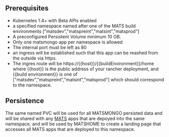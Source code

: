 ## Prerequisites

- Kubernetes 1.4+ with Beta APIs enabled
- a specified namespace named after one of the MATS build environments ["matsdev","matspreint","matsint","matsprod"]
- A preconfigured Persistent Volume minimum 10 GB.
- Only one matsmongo app per namespace is allowed
- The internal port must be left as 80
- an ingress will be established such that this app can be reaxhed from the outside via https.
- The ingres route will be https://{{host}}/{{buildEnvironment}}/home where {{host}} is the public address of your rancher deployment, and {{build environment}} is one of ["matsdev","matspreint","matsint","matsprod"] which should correspond to the namespace.

## Persistence
The same named PVC will be used for all MATSMONGO persisted data and will be shared with any [MATS](https://www.esrl.noaa.gov/gsd/mats) apps that are depoyed into the same namespace, and will be used by MATSHOME to create a landing page that accesses all MATS apps that are deployed to this namespace.